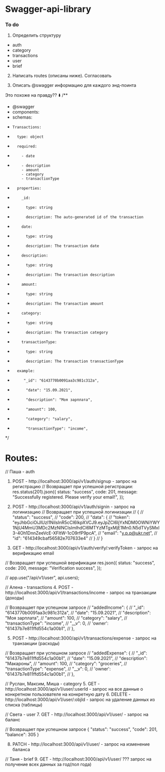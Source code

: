 # Swagger-api-library

### To do

1. Определить структуру 
 - auth
 - category
 - transactions
 - user
 - brief

2. Написать routes (описаны ниже). Согласовать

3. Описать  @swagger информацию для каждого энд-поинта

Это похоже на правду?? :arrow_down:
/**
 * @swagger
 * components:
 *   schemas:
 *     Transactions:
 *       type: object
 *       required:
 *         - date
 *         - description
           - amount
           - category
           - transactionType

 *       properties:
 *         _id:
 *           type: string
 *           description: The auto-generated id of the transaction
 *         date:
 *           type: string
 *           description: The transaction date
 *         description:
 *           type: string
 *           description: The transaction description
  *         amount:
 *           type: string
 *           description: The transaction amount
  *         category:
 *           type: string
 *           description: The transaction category
  *         transactionType:
 *           type: string
 *           description: The transaction transactionType

 *       example:
 *          "_id": "6143770b0091aa3c981c312a",
 *           "date": "15.09.2021",
 *           "description": "Моя зарплата",
 *           "amount": 100, 
 *           "category": "salary",
 *           "transactionType": "income",

 */



# Routes:
// Паша - auth
1. POST - http://localhost:3000/api/v1/auth/signup - запрос на регистрацию
// Возвращает при успешной регистрации:
    res.status(201).json({
      status: "success",
      code: 201,
      message: "Successfully registered. Please verify your email!",
    });

2. POST - http://localhost:3000/api/v1/auth/signin - запрос на логинизацию
// Возвращает при успешной логинизации
// {
//     "status": "success",
//     "code": 200,
//     "data": {
//         "token": "eyJhbGciOiJIUzI1NiIsInR5cCI6IkpXVCJ9.eyJpZCI6IjYxNDM0OWNiYWY1NjU4MmU3MDc2MzNlNCIsImlhdCI6MTYzMTgxMjE1Mn0.N5dTVySMxI3-4Oh1DnnZeeVcE-XFItW-1cO9rfP9pcA",
//         "email": "y.p.p@ukr.net",
//         "id": "614349cbaf56582e707633e4"
//     }
// }

3. GET - http://localhost:3000/api/v1/auth/verify/:verifyToken - запрос на верификацию email
 
// Возвращает при успешной верификации
    res.json({
      status: "success",
      code: 200,
      message: "Verification success",
    });

// app.use("/api/v1/user", api.users);

// Алена - transactions
4. POST - http://localhost:3000/api/v1/transactions/income - запрос на транзакции (доходы)

// Возвращает при успешном запросе
//  "addedIncome": {
//             "_id": "6143770b0091aa3c981c312a",
//             "date": "15.09.2021",
//             "description": "Моя зарплата",
//             "amount": 100,
//             "category": "salary",
//             "transactionType": "income",
//             "__v": 0,
//              'owner': "61437b7e811ffd554c1a00b1",
//         },

5. POST - http://localhost:3000/api/v1/transactions/expense - запрос на транзакции (расходы)

// Возвращает при успешном запросе
        // "addedExpense": {
        //     "_id": "61437b7e811ffd554c1a00b1",
        //     "date": "15.09.2021",
        //     "description": "Макароны",
        //     "amount": 100,
        //     "category": "groceries",
        //     "transactionType": "expense",
        //     "__v": 0,
        //     'owner': "61437b7e811ffd554c1a00b1",
        // },

// Руслан, Максим, Миша - category
5. GET - http://localhost:3000/api/v1/user/:userId - запрос на все данные о конкретном пользователе на конкретную дату
6. DELETE - http://localhost:3000/api/v1/user/:objId - запрос на удаление данных из списка (таблицы)

// Света - user
7. GET - http://localhost:3000/api/v1/user/ - запрос на баланс

// Возвращает при успешном запросе
 {
    "status": "success",
    "code": 201,
    "balance": 305
}

8. PATCH - http://localhost:3000/api/v1/user/ - запрос на изменение баланса

// Таня - brief
9. GET -  http://localhost:3000/api/v1/user/ ??? запрос на получение всех данных за год(пол года)

